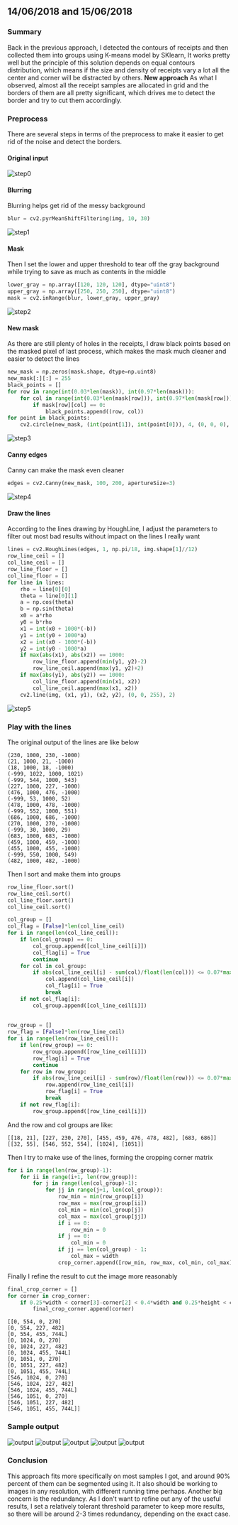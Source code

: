 ## 14/06/2018 and 15/06/2018
### Summary
Back in the previous approach, I detected the contours of receipts and then collected them into groups using K-means model by SKlearn, It works pretty well but the principle of this solution depends on equal contours distribution, which means if the size and density of receipts vary a lot all the center and corner will be distracted by others.
**New approach**
As what I observed, almost all the receipt samples are allocated in grid and the borders of them are all pretty significant, which drives me to detect the border and try to cut them accordingly.
### Preprocess
There are several steps in terms of the preprocess to make it easier to get rid of the noise and detect the borders.
#### Original input
![step0](https://github.com/E1even1ee/djangotest/blob/master/invoice/sample/sample_6.jpg)
#### Blurring
Blurring helps get rid of the messy background
```python
blur = cv2.pyrMeanShiftFiltering(img, 10, 30)
```
![step1](https://github.com/E1even1ee/djangotest/blob/master/invoice/output/step1.jpg)
#### Mask
Then I set the lower and upper threshold to tear off the gray background while trying to save as much as contents in the middle
```python
lower_gray = np.array([120, 120, 120], dtype="uint8")
upper_gray = np.array([250, 250, 250], dtype="uint8")
mask = cv2.inRange(blur, lower_gray, upper_gray)
```
![step2](https://github.com/E1even1ee/djangotest/blob/master/invoice/output/step2.jpg)
#### New mask
As there are still plenty of holes in the receipts, I draw black points based on the masked pixel of last process, which makes the mask much cleaner and easier to detect the lines
```python
new_mask = np.zeros(mask.shape, dtype=np.uint8)  
new_mask[:][:] = 255  
black_points = []  
for row in range(int(0.03*len(mask)), int(0.97*len(mask))):  
    for col in range(int(0.03*len(mask[row])), int(0.97*len(mask[row]))):  
        if mask[row][col] == 0:  
            black_points.append((row, col))  
for point in black_points:  
    cv2.circle(new_mask, (int(point[1]), int(point[0])), 4, (0, 0, 0), -1)
```
![step3](https://github.com/E1even1ee/djangotest/blob/master/invoice/output/step3.jpg)
#### Canny edges
Canny can make the mask even cleaner
```python
edges = cv2.Canny(new_mask, 100, 200, apertureSize=3)
```
![step4](https://github.com/E1even1ee/djangotest/blob/master/invoice/output/step4.jpg)
#### Draw the lines
According to the lines drawing by HoughLine, I adjust the parameters to filter out most bad results without impact on the lines I really want
```python
lines = cv2.HoughLines(edges, 1, np.pi/18, img.shape[1]//12)  
row_line_ceil = []  
col_line_ceil = []  
row_line_floor = []  
col_line_floor = []  
for line in lines:  
    rho = line[0][0]  
    theta = line[0][1]  
    a = np.cos(theta)  
    b = np.sin(theta)  
    x0 = a*rho  
    y0 = b*rho  
    x1 = int(x0 + 1000*(-b))  
    y1 = int(y0 + 1000*a)  
    x2 = int(x0 - 1000*(-b))  
    y2 = int(y0 - 1000*a)  
    if max(abs(x1), abs(x2)) == 1000:  
        row_line_floor.append(min(y1, y2)-2)  
        row_line_ceil.append(max(y1, y2)+2)  
    if max(abs(y1), abs(y2)) == 1000:  
        col_line_floor.append(min(x1, x2))  
        col_line_ceil.append(max(x1, x2))  
    cv2.line(img, (x1, y1), (x2, y2), (0, 0, 255), 2)
```
![step5](https://github.com/E1even1ee/djangotest/blob/master/invoice/output/step5.jpg)
### Play with the lines
The original output of the lines are like below
```
(230, 1000, 230, -1000)
(21, 1000, 21, -1000)
(18, 1000, 18, -1000)
(-999, 1022, 1000, 1021)
(-999, 544, 1000, 543)
(227, 1000, 227, -1000)
(476, 1000, 476, -1000)
(-999, 53, 1000, 52)
(478, 1000, 478, -1000)
(-999, 552, 1000, 551)
(686, 1000, 686, -1000)
(270, 1000, 270, -1000)
(-999, 30, 1000, 29)
(683, 1000, 683, -1000)
(459, 1000, 459, -1000)
(455, 1000, 455, -1000)
(-999, 550, 1000, 549)
(482, 1000, 482, -1000)
```
Then I sort and make them into groups
```python
row_line_floor.sort()  
row_line_ceil.sort()  
col_line_floor.sort()  
col_line_ceil.sort()

col_group = []  
col_flag = [False]*len(col_line_ceil)  
for i in range(len(col_line_ceil)):  
    if len(col_group) == 0:  
        col_group.append([col_line_ceil[i]])  
        col_flag[i] = True  
        continue  
    for col in col_group:  
        if abs(col_line_ceil[i] - sum(col)/float(len(col))) <= 0.07*max(height, width):  
            col.append(col_line_ceil[i])  
            col_flag[i] = True  
            break  
    if not col_flag[i]:  
        col_group.append([col_line_ceil[i]])  
  
  
row_group = []  
row_flag = [False]*len(row_line_ceil)  
for i in range(len(row_line_ceil)):  
    if len(row_group) == 0:  
        row_group.append([row_line_ceil[i]])  
        row_flag[i] = True  
        continue  
    for row in row_group:  
        if abs(row_line_ceil[i] - sum(row)/float(len(row))) <= 0.07*max(height, width):  
            row.append(row_line_ceil[i])  
            row_flag[i] = True  
            break  
    if not row_flag[i]:  
        row_group.append([row_line_ceil[i]])
```
And the row and col groups are like:
```
[[18, 21], [227, 230, 270], [455, 459, 476, 478, 482], [683, 686]]
[[32, 55], [546, 552, 554], [1024], [1051]]
```
Then I try to make use of the lines, forming the cropping corner matrix
```python
for i in range(len(row_group)-1):  
    for ii in range(i+1, len(row_group)):  
        for j in range(len(col_group)-1):  
            for jj in range(j+1, len(col_group)):  
                row_min = min(row_group[i])  
                row_max = max(row_group[ii])  
                col_min = min(col_group[j])  
                col_max = max(col_group[jj])  
                if i == 0:  
                    row_min = 0  
                if j == 0:  
                    col_min = 0  
                if jj == len(col_group) - 1:  
                    col_max = width  
                crop_corner.append([row_min, row_max, col_min, col_max])
```
Finally I refine the result to cut the image more reasonably
```python
final_crop_corner = []  
for corner in crop_corner:  
    if 0.25*width < corner[3]-corner[2] < 0.4*width and 0.25*height < corner[1]-corner[0]:  
        final_crop_corner.append(corner)
```
```
[[0, 554, 0, 270]
[0, 554, 227, 482]
[0, 554, 455, 744L]
[0, 1024, 0, 270]
[0, 1024, 227, 482]
[0, 1024, 455, 744L]
[0, 1051, 0, 270]
[0, 1051, 227, 482]
[0, 1051, 455, 744L]
[546, 1024, 0, 270]
[546, 1024, 227, 482]
[546, 1024, 455, 744L]
[546, 1051, 0, 270]
[546, 1051, 227, 482]
[546, 1051, 455, 744L]]
```
### Sample output
![output](https://github.com/E1even1ee/djangotest/blob/master/invoice/output/output_1.jpg)
![output](https://github.com/E1even1ee/djangotest/blob/master/invoice/output/output_2.jpg)
![output](https://github.com/E1even1ee/djangotest/blob/master/invoice/output/output_3.jpg)
![output](https://github.com/E1even1ee/djangotest/blob/master/invoice/output/output_13.jpg)
![output](https://github.com/E1even1ee/djangotest/blob/master/invoice/output/output_14.jpg)
### Conclusion
This approach fits more specifically on most samples I got, and around 90% percent of them can be segmented using it. It also should be working to images in any resolution, with different running time perhaps. Another big concern is the redundancy. As I don't want to refine out any of the useful results, I set a relatively tolerant threshold parameter to keep more results, so there will be around 2-3 times redundancy, depending on the exact case.